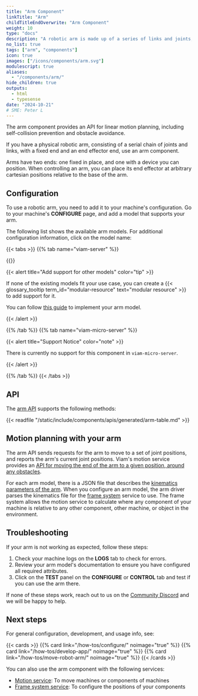 ```yaml
---
title: "Arm Component"
linkTitle: "Arm"
childTitleEndOverwrite: "Arm Component"
weight: 10
type: "docs"
description: "A robotic arm is made up of a series of links and joints, ending with a device you can position."
no_list: true
tags: ["arm", "components"]
icon: true
images: ["/icons/components/arm.svg"]
modulescript: true
aliases:
  - "/components/arm/"
hide_children: true
outputs:
  - html
  - typesense
date: "2024-10-21"
# SME: Peter L
---
```


The arm component provides an API for linear motion planning, including self-collision prevention and obstacle avoidance.

If you have a physical robotic arm, consisting of a serial chain of joints and links, with a fixed end and an end effector end, use an arm component.

Arms have two ends: one fixed in place, and one with a device you can position.
When controlling an arm, you can place its end effector at arbitrary cartesian positions relative to the base of the arm.

## Configuration

To use a robotic arm, you need to add it to your machine's configuration.
Go to your machine's **CONFIGURE** page, and add a model that supports your arm.

The following list shows the available arm models.
For additional configuration information, click on the model name:

{{< tabs >}}
{{% tab name="viam-server" %}}

{{<resources api="rdk:component:arm" type="arm" no-intro="true">}}

{{< alert title="Add support for other models" color="tip" >}}

If none of the existing models fit your use case, you can create a {{< glossary_tooltip term_id="modular-resource" text="modular resource" >}} to add support for it.

You can follow [this guide](/registry/examples/custom-arm/) to implement your arm model.

{{< /alert >}}

{{% /tab %}}
{{% tab name="viam-micro-server" %}}

{{< alert title="Support Notice" color="note" >}}

There is currently no support for this component in `viam-micro-server`.

{{< /alert >}}

{{% /tab %}}
{{< /tabs >}}

## API

The [arm API](/dev/reference/apis/components/arm/) supports the following methods:

{{< readfile "/static/include/components/apis/generated/arm-table.md" >}}

## Motion planning with your arm

The arm API sends requests for the arm to move to a set of joint positions, and reports the arm's current joint positions.
Viam's motion service provides an [API for moving the end of the arm to a given position, around any obstacles](/services/motion/#api).

For each arm model, there is a JSON file that describes the [kinematics parameters of the arm](/internals/kinematic-chain-config/#kinematic-parameters).
When you configure an arm model, the arm driver parses the kinematics file for the [frame system](/services/frame-system/) service to use.
The frame system allows the motion service to calculate where any component of your machine is relative to any other component, other machine, or object in the environment.

## Troubleshooting

If your arm is not working as expected, follow these steps:

1. Check your machine logs on the **LOGS** tab to check for errors.
2. Review your arm model's documentation to ensure you have configured all required attributes.
3. Click on the **TEST** panel on the **CONFIGURE** or **CONTROL** tab and test if you can use the arm there.

If none of these steps work, reach out to us on the [Community Discord](https://discord.gg/viam) and we will be happy to help.

## Next steps

For general configuration, development, and usage info, see:

{{< cards >}}
{{% card link="/how-tos/configure/" noimage="true" %}}
{{% card link="/how-tos/develop-app/" noimage="true" %}}
{{% card link="/how-tos/move-robot-arm/" noimage="true" %}}
{{< /cards >}}

You can also use the arm component with the following services:

- [Motion service](/services/slam/): To move machines or components of machines
- [Frame system service](/services/navigation/): To configure the positions of your components
